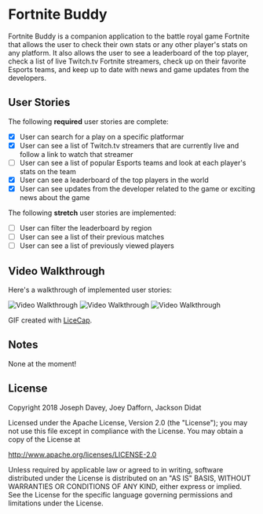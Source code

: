 # Fortnite Buddy

Fortnite Buddy is a companion application to the battle royal game Fortnite that allows the user to check their own stats or any other player's stats on any platform. It also allows the user to see a leaderboard of the top player, check a list of live Twitch.tv Fortnite streamers, check up on their favorite Esports teams, and keep up to date with news and game updates from the developers.

## User Stories

The following **required** user stories are complete:

- [X] User can search for a play on a specific platformar
- [X] User can see a list of Twitch.tv streamers that are currently live and follow a link to watch that streamer
- [ ] User can see a list of popular Esports teams and look at each player's stats on the team
- [X] User can see a leaderboard of the top players in the world
- [X] User can see updates from the developer related to the game or exciting news about the game

The following **stretch** user stories are implemented:

- [ ] User can filter the leaderboard by region
- [ ] User can see a list of their previous matches
- [ ] User can see a list of previously viewed players

## Video Walkthrough

Here's a walkthrough of implemented user stories:

<img src='https://i.imgur.com/qBbO4wB.gif' title='Video Walkthrough' width='' alt='Video Walkthrough' />

<img src='https://i.imgur.com/fQHGdAW.gif' title='Video Walkthrough' width='' alt='Video Walkthrough' />

<img src='https://i.imgur.com/4mU9BHo.gif' title='Video Walkthrough' width='' alt='Video Walkthrough' />

GIF created with [LiceCap](http://www.cockos.com/licecap/).

## Notes

None at the moment!

## License

Copyright 2018 Joseph Davey, Joey Dafforn, Jackson Didat

Licensed under the Apache License, Version 2.0 (the "License");
you may not use this file except in compliance with the License.
You may obtain a copy of the License at

http://www.apache.org/licenses/LICENSE-2.0

Unless required by applicable law or agreed to in writing, software
distributed under the License is distributed on an "AS IS" BASIS,
WITHOUT WARRANTIES OR CONDITIONS OF ANY KIND, either express or implied.
See the License for the specific language governing permissions and
limitations under the License.
